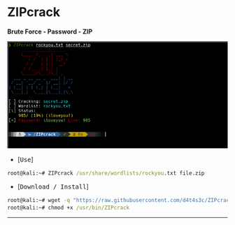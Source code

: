 # ZIPcrack

**Brute Force - Password - ZIP**

![](/1.png)

- [<kbd>Use</kbd>]

```cmd
root@kali:~# ZIPcrack /usr/share/wordlists/rockyou.txt file.zip
```

- [<kbd>Download / Install</kbd>]

```cmd
root@kali:~# wget -q "https://raw.githubusercontent.com/d4t4s3c/ZIPcrack/main/ZIPcrack.sh" -O /usr/bin/ZIPcrack
root@kali:~# chmod +x /usr/bin/ZIPcrack
```

---
